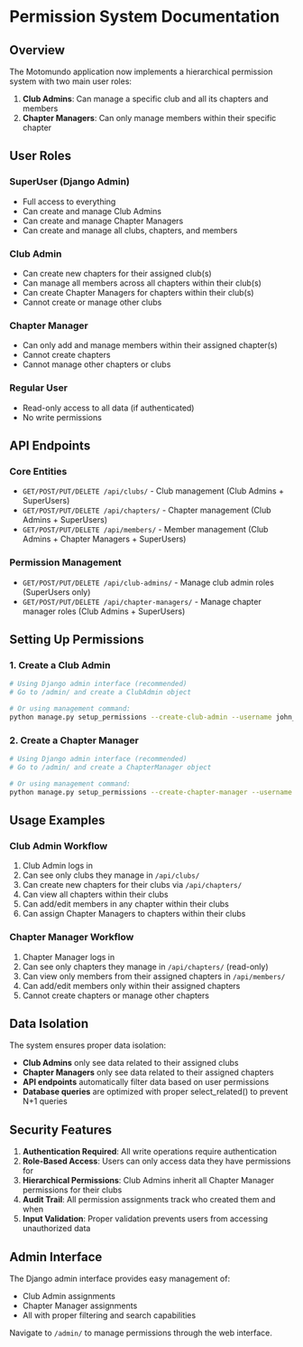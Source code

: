 # Permission System Documentation

## Overview

The Motomundo application now implements a hierarchical permission system with two main user roles:

1. **Club Admins**: Can manage a specific club and all its chapters and members
2. **Chapter Managers**: Can only manage members within their specific chapter

## User Roles

### SuperUser (Django Admin)
- Full access to everything
- Can create and manage Club Admins
- Can create and manage Chapter Managers
- Can create and manage all clubs, chapters, and members

### Club Admin
- Can create new chapters for their assigned club(s)
- Can manage all members across all chapters within their club(s)
- Can create Chapter Managers for chapters within their club(s)
- Cannot create or manage other clubs

### Chapter Manager
- Can only add and manage members within their assigned chapter(s)
- Cannot create chapters
- Cannot manage other chapters or clubs

### Regular User
- Read-only access to all data (if authenticated)
- No write permissions

## API Endpoints

### Core Entities
- `GET/POST/PUT/DELETE /api/clubs/` - Club management (Club Admins + SuperUsers)
- `GET/POST/PUT/DELETE /api/chapters/` - Chapter management (Club Admins + SuperUsers)
- `GET/POST/PUT/DELETE /api/members/` - Member management (Club Admins + Chapter Managers + SuperUsers)

### Permission Management
- `GET/POST/PUT/DELETE /api/club-admins/` - Manage club admin roles (SuperUsers only)
- `GET/POST/PUT/DELETE /api/chapter-managers/` - Manage chapter manager roles (Club Admins + SuperUsers)

## Setting Up Permissions

### 1. Create a Club Admin
```bash
# Using Django admin interface (recommended)
# Go to /admin/ and create a ClubAdmin object

# Or using management command:
python manage.py setup_permissions --create-club-admin --username john_doe --club-id 1
```

### 2. Create a Chapter Manager
```bash
# Using Django admin interface (recommended)
# Go to /admin/ and create a ChapterManager object

# Or using management command:
python manage.py setup_permissions --create-chapter-manager --username jane_smith --chapter-id 1
```

## Usage Examples

### Club Admin Workflow
1. Club Admin logs in
2. Can see only clubs they manage in `/api/clubs/`
3. Can create new chapters for their clubs via `/api/chapters/`
4. Can view all chapters within their clubs
5. Can add/edit members in any chapter within their clubs
6. Can assign Chapter Managers to chapters within their clubs

### Chapter Manager Workflow
1. Chapter Manager logs in
2. Can see only chapters they manage in `/api/chapters/` (read-only)
3. Can view only members from their assigned chapters in `/api/members/`
4. Can add/edit members only within their assigned chapters
5. Cannot create chapters or manage other chapters

## Data Isolation

The system ensures proper data isolation:

- **Club Admins** only see data related to their assigned clubs
- **Chapter Managers** only see data related to their assigned chapters
- **API endpoints** automatically filter data based on user permissions
- **Database queries** are optimized with proper select_related() to prevent N+1 queries

## Security Features

1. **Authentication Required**: All write operations require authentication
2. **Role-Based Access**: Users can only access data they have permissions for
3. **Hierarchical Permissions**: Club Admins inherit all Chapter Manager permissions for their clubs
4. **Audit Trail**: All permission assignments track who created them and when
5. **Input Validation**: Proper validation prevents users from accessing unauthorized data

## Admin Interface

The Django admin interface provides easy management of:
- Club Admin assignments
- Chapter Manager assignments
- All with proper filtering and search capabilities

Navigate to `/admin/` to manage permissions through the web interface.
